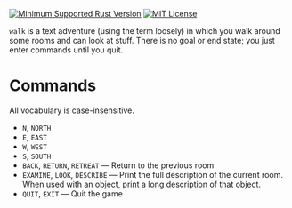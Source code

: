 [![Minimum Supported Rust Version](https://img.shields.io/badge/MSRV-1.82-orange)](https://www.rust-lang.org)
[![MIT License](https://img.shields.io/github/license/jwodder/advlab.svg)](https://opensource.org/licenses/MIT)

`walk` is a text adventure (using the term loosely) in which you walk around
some rooms and can look at stuff.  There is no goal or end state; you just
enter commands until you quit.

Commands
========

All vocabulary is case-insensitive.

- `N`, `NORTH`
- `E`, `EAST`
- `W`, `WEST`
- `S`, `SOUTH`
- `BACK`, `RETURN`, `RETREAT` — Return to the previous room
- `EXAMINE`, `LOOK`, `DESCRIBE` — Print the full description of the current
  room.  When used with an object, print a long description of that object.
- `QUIT`, `EXIT` — Quit the game
